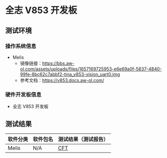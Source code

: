 # 全志 V853 开发板

## 测试环境

### 操作系统信息

- Melis
    - 镜像链接：https://bbs.aw-ol.com/assets/uploads/files/1657169725953-e6e69a0f-5837-4840-99fe-8bc62c7abbf2-tina_v853-vision_uart0.img
    - 参考文档：https://v853.docs.aw-ol.com/

### 硬件开发板信息

- 全志 V853 开发板

## 测试结果

| 软件分类      | 软件包名      | 测试结果（测试报告） |
|--------------|-------------|------------------|
| Melis        | N/A         | [CFT][Melis]    |

[Melis]: ./Melis/README.md
